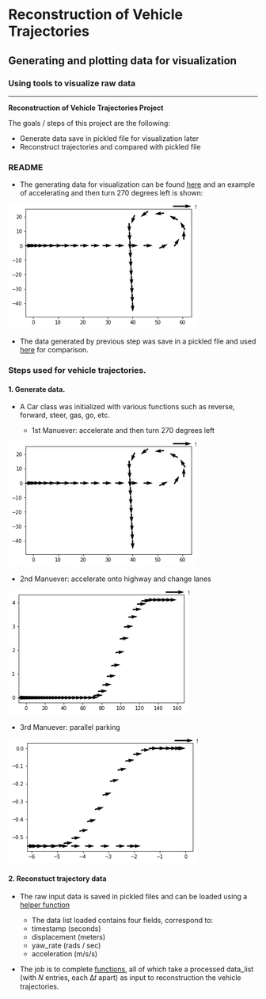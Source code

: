 # **Reconstruction of Vehicle Trajectories**

## Generating and plotting data for visualization

### Using tools to visualize raw data

---

**Reconstruction of Vehicle Trajectories Project**

The goals / steps of this project are the following:

* Generate data save in pickled file for visualization later
* Reconstruct trajectories and compared with pickled file

[//]: # (Image References)

[image1]: ./Result_Images/1.png "1"
[image2]: ./Result_Images/2.png "2"
[image3]: ./Result_Images/3.png "3"

### README

- The generating data for visualization can be found [here](./Trajectories_Data_Generator.ipynb) and an example of accelerating and then turn 270 degrees left is shown:

![alt text][image1]

- The data generated by previous step was save in a pickled file and used [here](./Reconstructing_of_Vehicle_Trajectories.ipynb) for comparison.

### Steps used for vehicle trajectories.

#### 1. Generate data.

* A Car class was initialized with various functions such as reverse, forward, steer, gas, go, etc.

  - 1st Manuever: accelerate and then turn 270 degrees left

![alt text][image1]

   - 2nd Manuever: accelerate onto highway and change lanes

![alt text][image2]

   - 3rd Manuever: parallel parking

![alt text][image3]

#### 2. Reconstuct trajectory data

* The raw input data is saved in pickled files and can be loaded using a [helper function](./helpers.py)

  - The data list loaded contains four fields, correspond to:
   - timestamp (seconds)
   - displacement (meters)
   - yaw_rate (rads / sec)
   - acceleration (m/s/s)

* The job is to complete [functions](./solution.py), all of which take a processed data_list (with 𝑁 entries, each Δ𝑡 apart) as input to reconstruction the vehicle trajectories. 







